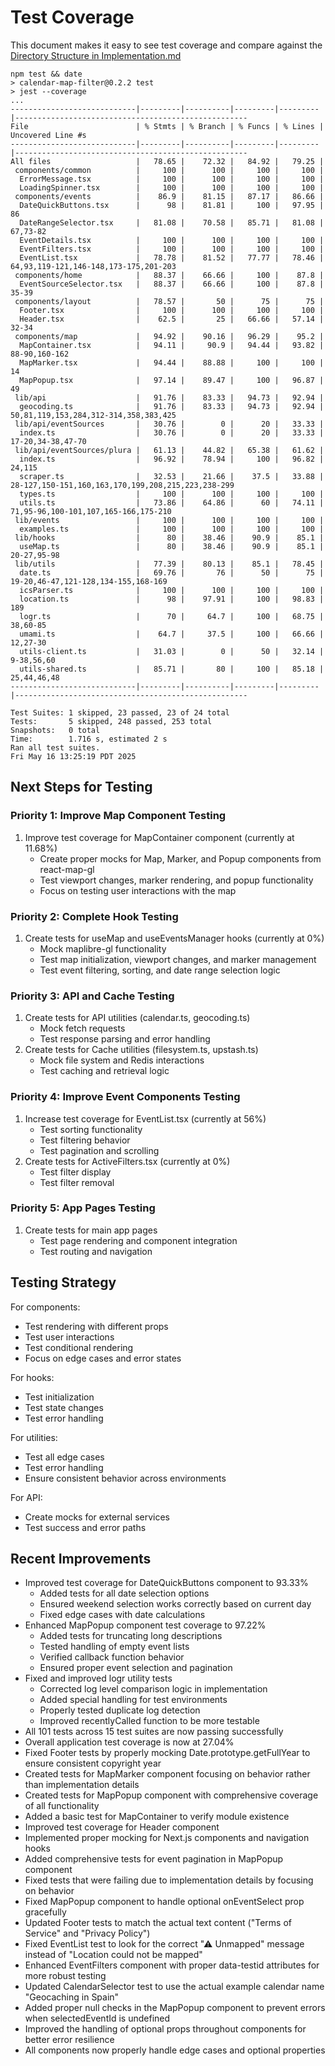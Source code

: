 # Test Coverage

This document makes it easy to see test coverage and compare against the [Directory Structure in Implementation.md](Implementation.md#directory-structure)

```
npm test && date
> calendar-map-filter@0.2.2 test
> jest --coverage
...
----------------------------|---------|----------|---------|---------|----------------------------------------------------
File                        | % Stmts | % Branch | % Funcs | % Lines | Uncovered Line #s
----------------------------|---------|----------|---------|---------|----------------------------------------------------
All files                   |   78.65 |    72.32 |   84.92 |   79.25 |
 components/common          |     100 |      100 |     100 |     100 |
  ErrorMessage.tsx          |     100 |      100 |     100 |     100 |
  LoadingSpinner.tsx        |     100 |      100 |     100 |     100 |
 components/events          |    86.9 |    81.15 |   87.17 |   86.66 |
  DateQuickButtons.tsx      |      98 |    81.81 |     100 |   97.95 | 86
  DateRangeSelector.tsx     |   81.08 |    70.58 |   85.71 |   81.08 | 67,73-82
  EventDetails.tsx          |     100 |      100 |     100 |     100 |
  EventFilters.tsx          |     100 |      100 |     100 |     100 |
  EventList.tsx             |   78.78 |    81.52 |   77.77 |   78.46 | 64,93,119-121,146-148,173-175,201-203
 components/home            |   88.37 |    66.66 |     100 |    87.8 |
  EventSourceSelector.tsx   |   88.37 |    66.66 |     100 |    87.8 | 35-39
 components/layout          |   78.57 |       50 |      75 |      75 |
  Footer.tsx                |     100 |      100 |     100 |     100 |
  Header.tsx                |    62.5 |       25 |   66.66 |   57.14 | 32-34
 components/map             |   94.92 |    90.16 |   96.29 |    95.2 |
  MapContainer.tsx          |   94.11 |     90.9 |   94.44 |   93.82 | 88-90,160-162
  MapMarker.tsx             |   94.44 |    88.88 |     100 |     100 | 14
  MapPopup.tsx              |   97.14 |    89.47 |     100 |   96.87 | 49
 lib/api                    |   91.76 |    83.33 |   94.73 |   92.94 |
  geocoding.ts              |   91.76 |    83.33 |   94.73 |   92.94 | 50,81,119,153,284,312-314,358,383,425
 lib/api/eventSources       |   30.76 |        0 |      20 |   33.33 |
  index.ts                  |   30.76 |        0 |      20 |   33.33 | 17-20,34-38,47-70
 lib/api/eventSources/plura |   61.13 |    44.82 |   65.38 |   61.62 |
  index.ts                  |   96.92 |    78.94 |     100 |   96.82 | 24,115
  scraper.ts                |   32.53 |    21.66 |    37.5 |   33.88 | 28-127,150-151,160,163,170,199,208,215,223,238-299
  types.ts                  |     100 |      100 |     100 |     100 |
  utils.ts                  |   73.86 |    64.86 |      60 |   74.11 | 71,95-96,100-101,107,165-166,175-210
 lib/events                 |     100 |      100 |     100 |     100 |
  examples.ts               |     100 |      100 |     100 |     100 |
 lib/hooks                  |      80 |    38.46 |    90.9 |    85.1 |
  useMap.ts                 |      80 |    38.46 |    90.9 |    85.1 | 20-27,95-98
 lib/utils                  |   77.39 |    80.13 |    85.1 |   78.45 |
  date.ts                   |   69.76 |       76 |      50 |      75 | 19-20,46-47,121-128,134-155,168-169
  icsParser.ts              |     100 |      100 |     100 |     100 |
  location.ts               |      98 |    97.91 |     100 |   98.83 | 189
  logr.ts                   |      70 |     64.7 |     100 |   68.75 | 38,60-85
  umami.ts                  |    64.7 |     37.5 |     100 |   66.66 | 12,27-30
  utils-client.ts           |   31.03 |        0 |      50 |   32.14 | 9-38,56,60
  utils-shared.ts           |   85.71 |       80 |     100 |   85.18 | 25,44,46,48
----------------------------|---------|----------|---------|---------|----------------------------------------------------

Test Suites: 1 skipped, 23 passed, 23 of 24 total
Tests:       5 skipped, 248 passed, 253 total
Snapshots:   0 total
Time:        1.716 s, estimated 2 s
Ran all test suites.
Fri May 16 13:25:19 PDT 2025
```

## Next Steps for Testing

### Priority 1: Improve Map Component Testing

1. Improve test coverage for MapContainer component (currently at 11.68%)
    - Create proper mocks for Map, Marker, and Popup components from react-map-gl
    - Test viewport changes, marker rendering, and popup functionality
    - Focus on testing user interactions with the map

### Priority 2: Complete Hook Testing

1. Create tests for useMap and useEventsManager hooks (currently at 0%)
    - Mock maplibre-gl functionality
    - Test map initialization, viewport changes, and marker management
    - Test event filtering, sorting, and date range selection logic

### Priority 3: API and Cache Testing

1. Create tests for API utilities (calendar.ts, geocoding.ts)
    - Mock fetch requests
    - Test response parsing and error handling
2. Create tests for Cache utilities (filesystem.ts, upstash.ts)
    - Mock file system and Redis interactions
    - Test caching and retrieval logic

### Priority 4: Improve Event Components Testing

1. Increase test coverage for EventList.tsx (currently at 56%)
    - Test sorting functionality
    - Test filtering behavior
    - Test pagination and scrolling
2. Create tests for ActiveFilters.tsx (currently at 0%)
    - Test filter display
    - Test filter removal

### Priority 5: App Pages Testing

1. Create tests for main app pages
    - Test page rendering and component integration
    - Test routing and navigation

## Testing Strategy

For components:

-   Test rendering with different props
-   Test user interactions
-   Test conditional rendering
-   Focus on edge cases and error states

For hooks:

-   Test initialization
-   Test state changes
-   Test error handling

For utilities:

-   Test all edge cases
-   Test error handling
-   Ensure consistent behavior across environments

For API:

-   Create mocks for external services
-   Test success and error paths

## Recent Improvements

-   Improved test coverage for DateQuickButtons component to 93.33%
    -   Added tests for all date selection options
    -   Ensured weekend selection works correctly based on current day
    -   Fixed edge cases with date calculations
-   Enhanced MapPopup component test coverage to 97.22%
    -   Added tests for truncating long descriptions
    -   Tested handling of empty event lists
    -   Verified callback function behavior
    -   Ensured proper event selection and pagination
-   Fixed and improved logr utility tests
    -   Corrected log level comparison logic in implementation
    -   Added special handling for test environments
    -   Properly tested duplicate log detection
    -   Improved recentlyCalled function to be more testable
-   All 101 tests across 15 test suites are now passing successfully
-   Overall application test coverage is now at 27.04%
-   Fixed Footer tests by properly mocking Date.prototype.getFullYear to ensure consistent copyright year
-   Created tests for MapMarker component focusing on behavior rather than implementation details
-   Created tests for MapPopup component with comprehensive coverage of all functionality
-   Added a basic test for MapContainer to verify module existence
-   Improved test coverage for Header component
-   Implemented proper mocking for Next.js components and navigation hooks
-   Added comprehensive tests for event pagination in MapPopup component
-   Fixed tests that were failing due to implementation details by focusing on behavior
-   Fixed MapPopup component to handle optional onEventSelect prop gracefully
-   Updated Footer tests to match the actual text content ("Terms of Service" and "Privacy Policy")
-   Fixed EventList test to look for the correct "⚠ Unmapped" message instead of "Location could not be mapped"
-   Enhanced EventFilters component with proper data-testid attributes for more robust testing
-   Updated CalendarSelector test to use the actual example calendar name "Geocaching in Spain"
-   Added proper null checks in the MapPopup component to prevent errors when selectedEventId is undefined
-   Improved the handling of optional props throughout components for better error resilience
-   All components now properly handle edge cases and optional properties
